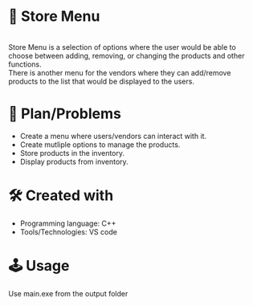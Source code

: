 
# 💼 Store Menu <a name="about-project"></a>
<br>
Store Menu is a selection of options where the user would be able to choose between adding, removing, or changing the products and other functions.
<br>
There is another menu for the vendors where they can add/remove products to the list that would be displayed to the users.

# 📜 Plan/Problems
- Create a menu where users/vendors can interact with it.
- Create mutliple options to manage the products.
- Store products in the inventory.
- Display products from inventory.

# 🛠 Created with
- Programming language: C++
- Tools/Technologies: VS code

# 🕹 Usage
Use main.exe from the output folder
